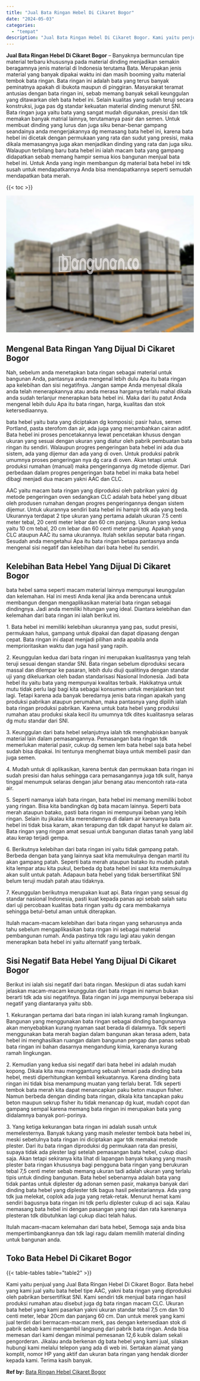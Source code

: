 ```yaml
---
title: "Jual Bata Ringan Hebel Di Cikaret Bogor"
date: "2024-05-03"
categories: 
  - "tempat"
description: "Jual Bata Ringan Hebel Di Cikaret Bogor. Kami yaitu penjual yang Jual Bata Ringan Hebel Di Cikaret Bogor. Bata hebel yang kami jual yaitu bata hebel tipe AAC..."
---
```


**Jual Bata Ringan Hebel Di Cikaret Bogor** – Banyaknya bermunculan tipe material terbaru khususnya pada material dinding menjadikan semakin beragamnya jenis material di Indonesia terutama Bata. Merupakan jenis material yang banyak dipakai waktu ini dan masih booming yaitu material tembok bata ringan. Bata ringan ini adalah bata yang terus banyak peminatnya apakah di ibukota maupun di pinggiran. Masyarakat teramat antusias dengan bata ringan ini, sebab memang banyak sekali keunggulan yang ditawarkan oleh bata hebel ini. Selain kualitas yang sudah teruji secara konstruksi, juga pas dg standar kekuatan material dinding menurut SNI. Bata ringan juga yaitu bata yang sangat mudah digunakan, presisi dan tdk memakan banyak matrial lainnya, terutamanya pasir dan semen. Untuk membuat dinding yang lurus dan juga siku benar-benar gampang seandainya anda mengerjakannya dg memasang bata hebel ini, karena bata hebel ini dicetak dengan permukaan yang rata dan sudut yang presisi, maka dikala memasangnya juga akan menjadikan dinding yang rata dan juga siku. Walaupun terbilang baru bata hebel ini ialah macam bata yang gampang didapatkan sebab memang hampir semua kios bangunan menjual bata hebel ini. Untuk Anda yang ingin membangun dg material bata hebel ini tdk susah untuk mendapatkannya Anda bisa mendapatkannya seperti semudah mendapatkan bata merah.

{{< toc >}}

![Jual Bata Ringan Hebel Di Cikaret Bogor](/images/jual-hebel-murah-26.png)

## Mengenal Bata Ringan Yang Dijual Di Cikaret Bogor

Nah, sebelum anda menetapkan bata ringan sebagai material untuk bangunan Anda, pantasnya anda mengenal lebih dulu Apa itu bata ringan apa kelebihan dan sisi negatifnya. Jangan sampe Anda menyesal dikala anda telah menerapkannya atau anda merasa harganya terlalu mahal dikala anda sudah terlanjur menerapkan bata hebel ini. Maka dari itu patut Anda mengenal lebih dulu Apa itu bata ringan, harga, kualitas dan stok ketersediaannya.

bata hebel yaitu bata yang diciptakan dg komposisi; pasir halus, semen Portland, pasta sterofom dan air, ada juga yang menambahkan cairan aditif. Bata hebel ini proses pencetakannya lewat pencetakan khusus dengan ukuran yang sesuai dengan ukuran yang diatur oleh pabrik pembuatan bata ringan itu sendiri. Walaupun progres pengeringan bata hebel ini ada dua sistem, ada yang dijemur dan ada yang di oven. Untuk produksi pabrik umumnya proses pengeringan nya dg cara di oven. Akan tetapi untuk produksi rumahan (manual) maka pengeringannya dg metode dijemur. Dari perbedaan dalam progres pengeringan bata hebel ini maka bata hebel dibagi menjadi dua macam yakni AAC dan CLC.

AAC yaitu macam bata ringan yang diproduksi oleh pabrikan yakni dg metode pengeringan oven sedangkan CLC adalah bata hebel yang dibuat oleh produsen rumahan dengan progres pengeringannya dengan sistem dijemur. Untuk ukurannya sendiri bata hebel ini hampir tdk ada yang beda. Ukurannya terdapat 2 tipe ukuran yang pertama adalah ukuran 7.5 centi meter tebal, 20 centi meter lebar dan 60 cm panjang. Ukuran yang kedua yaitu 10 cm tebal, 20 cm lebar dan 60 centi meter panjang. Apakah yang CLC ataupun AAC itu sama ukurannya. Itulah sekilas seputar bata ringan. Sesudah anda mengetahui Apa itu bata ringan betapa pantasnya anda mengenal sisi negatif dan kelebihan dari bata hebel itu sendiri.

## Kelebihan Bata Hebel Yang Dijual Di Cikaret Bogor

bata hebel sama seperti macam material lainnya mempunyai keunggulan dan kelemahan. Hal ini mesti Anda kenal jika anda berencana untuk membangun dengan mengaplikasikan material bata ringan sebagai dindingnya. Jadi anda memiliki hitungan yang ideal. Diantara kelebihan dan kelemahan dari bata ringan ini ialah berikut ini.

1\. Bata hebel ini memiliki kelebihan ukurannya yang pas, sudut presisi, permukaan halus, gampang untuk dipakai dan dapat dipasang dengan cepat. Bata ringan ini dapat menjadi pilihan anda apabila anda memprioritaskan waktu dan juga hasil yang rapih.

2\. Keunggulan kedua dari bata ringan ini merupakan kualitasnya yang telah teruji sesuai dengan standar SNI. Bata ringan sebelum diproduksi secara massal dan dilempar ke pasaran, lebih dulu diuji qualitinya dengan standar uji yang dikeluarkan oleh badan standarisasi Nasional Indonesia. Jadi bata hebel itu yaitu bata yang mempunyai kwalitas terbaik. Hakikatnya untuk mutu tidak perlu lagi bagi kita sebagai konsumen untuk menjalankan test lagi. Tetapi karena ada banyak beredarnya jenis bata ringan apakah yang produksi pabrikan ataupun perumahan, maka pantasnya yang dipilih ialah bata ringan produksi pabrikan. Karena untuk bata hebel yang produksi rumahan atau produksi skala kecil itu umumnya tdk dites kualitasnya selaras dg mutu standar dari SNI.

3\. Keunggulan dari bata hebel selanjutnya ialah tdk menghabiskan banyak material lain dalam pemasangannya. Pemasangan bata ringan tdk memerlukan material pasir, cukup dg semen lem bata hebel saja bata hebel sudah bisa dipakai. Ini tentunya menghemat biaya untuk membeli pasir dan juga semen.

4\. Mudah untuk di aplikasikan, karena bentuk dan permukaan bata ringan ini sudah presisi dan halus sehingga cara pemasangannya juga tdk sulit, hanya tinggal menumpuk selaras dengan jalur benang atau mencontoh rata-rata air.

5\. Seperti namanya ialah bata ringan, bata hebel ini memang memiliki bobot yang ringan. Bisa kita bandingkan dg bata macam lainnya. Seperti bata merah ataupun batako, pasti bata ringan ini mempunyai beban yang lebih ringan. Selain itu jikalau kita merendamnya di dalam air karenanya bata hebel ini tidak bisa karam, akan terapung dan tdk dapat hanyut ke dalam air. Bata ringan yang ringan amat sesuai untuk bangunan diatas tanah yang labil atau kerap terjadi gempa.

6\. Berikutnya kelebihan dari bata ringan ini yaitu tidak gampang patah. Berbeda dengan bata yang lainnya saat kita memukulnya dengan martil itu akan gampang patah. Seperti bata merah ataupun batako itu mudah patah kita lempar atau kita pukul, berbeda dg bata hebel ini saat kita memukulnya akan sulit untuk patah. Adapaun bata hebel yang tidak bersertifikat SNI belum teruji mudah patah atau tidaknya.

7\. Keunggulan berikutnya merupakan kuat api. Bata ringan yang sesuai dg standar nasional Indonesia, pasti kuat kepada panas api sebab salah satu dari uji percobaan kualitas bata ringan yaitu dg cara membakarnya sehingga betul-betul aman untuk diterapkan.

Itulah macam-macam kelebihan dari bata ringan yang seharusnya anda tahu sebelum mengaplikasikan bata ringan ini sebagai material pembangunan rumah. Anda pastinya tdk ragu lagi atau yakin dengan menerapkan bata hebel ini yaitu alternatif yang terbaik.

## Sisi Negatif Bata Hebel Yang Dijual Di Cikaret Bogor

Berikut ini ialah sisi negatif dari bata ringan. Meskipun di atas sudah kami jelaskan macam-macam keunggulan dari bata ringan ini namun bukan berarti tdk ada sisi negatifnya. Bata ringan ini juga mempunyai beberapa sisi negatif yang diantaranya yaitu sbb.

1\. Kekurangan pertama dari bata ringan ini ialah kurang ramah lingkungan. Bangunan yang menggunakan bata ringan sebagai dinding bangunannya akan menyebabkan kurang nyaman saat berada di dalamnya. Tdk seperti menggunakan bata merah bagian dalam bangunan akan terasa adem, bata hebel ini menghasilkan ruangan dalam bangunan pengap dan panas sebab bata ringan ini bahan dasarnya mengandung kimia, karenanya kurang ramah lingkungan.

2\. Kemudian yang kedua sisi negatif dari bata hebel ini adalah mudah kopong. Dikala kita mau menggantung sebuah lemari pada dinding bata hebel, mesti diperhitungkan kembali kekuatannya. Karena dinding bata ringan ini tidak bisa menampung muatan yang terlalu berat. Tdk seperti tembok bata merah kita dapat menancapkan paku beton maupun fisher. Namun berbeda dengan dinding bata ringan, dikala kita tancapkan paku beton maupun sekrup fisher itu tidak menancap dg kuat, mudah copot dan gampang sempal karena memang bata ringan ini merupakan bata yang didalamnya banyak pori-porinya.

3\. Yang ketiga kekurangan bata ringan ini adalah susah untuk memelesternya. Banyak tukang yang masih melester tembok bata hebel ini, meski sebetulnya bata ringan ini diciptakan agar tdk memakai metode plester. Dari itu bata ringan diproduksi dg permukaan rata dan presisi, supaya tidak ada plester lagi setelah pemasangan bata hebel, cukup diaci saja. Akan tetapi sekiranya kita lihat di lapangan banyak tukang yang masih plester bata ringan khususnya bagi pengguna bata ringan yang berukuran tebal 7,5 centi meter sebab memang ukuran tadi adalah ukuran yang terlalu tipis untuk dinding bangunan. Bata hebel sebenarnya adalah bata yang tidak pantas untuk diplester dg adonan semen pasir, makanya banyak dari dinding bata hebel yang diplester tdk bagus hasil pelestariannya. Ada yang tdk jua melekat, coplok ada juga yang retak-retak. Menurut hemat kami sendiri bagusnya bata ringan ini tdk perlu diplester cukup di aci saja. Kalau memasang bata hebel ini dengan pasangan yang rapi dan rata karenanya plesteran tdk dibutuhkan lagi cukup diaci telah halus.

Itulah macam-macam kelemahan dari bata hebel, Semoga saja anda bisa mempertimbangkannya dan tdk lagi ragu dalam memilih material dinding untuk bangunan anda.

## Toko Bata Hebel Di Cikaret Bogor

{{< table-tables table="table2" >}}

Kami yaitu penjual yang Jual Bata Ringan Hebel Di Cikaret Bogor. Bata hebel yang kami jual yaitu bata hebel tipe AAC, yakni bata ringan yang diproduksi oleh pabrikan bersertifikat SNI. Kami sendiri tdk menjual bata ringan hasil produksi rumahan atau disebut juga dg bata ringan macam CLC. Ukuran bata hebel yang kami pasarkan yakni ukuran standar tebal 7,5 cm dan 10 centi meter, lebar 20cm dan panjang 60 cm. Dan untuk merek yang kami jual terdiri dari bermacam-macam merk, pas dengan ketersediaan stok di pabrik sebab kami mengambil langsung dari pabrik bata ringan. Anda bisa memesan dari kami dengan minimal pemesanan 12,6 kubik dalam sekali pengorderan. Jikalau anda berkenan dg bata hebel yang kami jual, silakan hubungi kami melalui telepon yang ada di web ini. Sertakan alamat yang komplit, nomor HP yang aktif dan ukuran bata ringan yang hendak diorder kepada kami. Terima kasih banyak.

**Ref by:** [Bata Ringan Hebel Cikaret Bogor](https://id.wikipedia.org/wiki/Bata)
